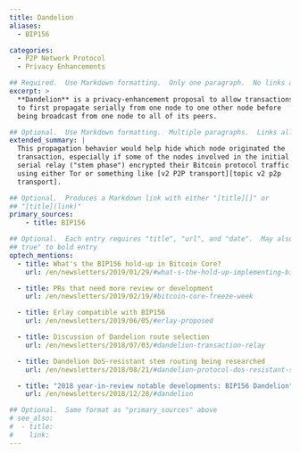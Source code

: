 ```yaml
---
title: Dandelion
aliases:
  - BIP156

categories:
  - P2P Network Protocol
  - Privacy Enhancements

## Required.  Use Markdown formatting.  Only one paragraph.  No links allowed.
excerpt: >
  **Dandelion** is a privacy-enhancement proposal to allow transactions
  to first propagate serially from one node to one other node before
  being broadcast from one node to all of its peers.

## Optional.  Use Markdown formatting.  Multiple paragraphs.  Links allowed.
extended_summary: |
  This propagation behavior would help hide which node originated the
  transaction, especially if some of the nodes involved in the initial
  serial relay ("stem phase") encrypted their Bitcoin protocol traffic
  using either Tor or something like [v2 P2P transport][topic v2 p2p
  transport].

## Optional.  Produces a Markdown link with either "[title][]" or
## "[title](link)"
primary_sources:
    - title: BIP156

## Optional.  Each entry requires "title", "url", and "date".  May also use "feature:
## true" to bold entry
optech_mentions:
  - title: What's the BIP156 hold-up in Bitcoin Core?
    url: /en/newsletters/2019/01/29/#what-s-the-hold-up-implementing-bip156-dandelion-in-bitcoin-core

  - title: PRs that need more review or development
    url: /en/newsletters/2019/02/19/#bitcoin-core-freeze-week

  - title: Erlay compatible with BIP156
    url: /en/newsletters/2019/06/05/#erlay-proposed

  - title: Discussion of Dandelion route selection
    url: /en/newsletters/2018/07/03/#dandelion-transaction-relay

  - title: Dandelion DoS-resistant stem routing being researched
    url: /en/newsletters/2018/08/21/#dandelion-protocol-dos-resistant-stem-routing

  - title: "2018 year-in-review notable developments: BIP156 Dandelion"
    url: /en/newsletters/2018/12/28/#dandelion

## Optional.  Same format as "primary_sources" above
# see_also:
#  - title:
#    link:
---
```

